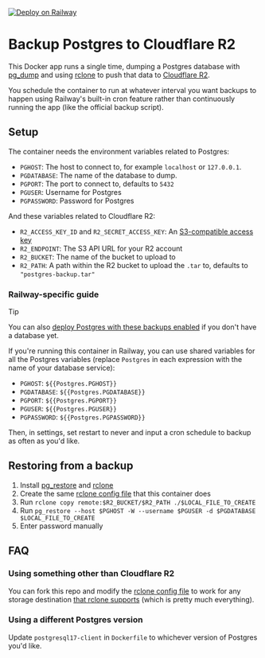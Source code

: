 [![Deploy on Railway](https://railway.app/button.svg)](https://railway.app/template/7GOA4r?referralCode=xsbY2R)

# Backup Postgres to Cloudflare R2

This Docker app runs a single time, dumping a Postgres database with [pg_dump] and using [rclone] to push that data to [Cloudflare R2](https://developers.cloudflare.com/r2/).

You schedule the container to run at whatever interval you want backups to happen using Railway's built-in cron feature 
rather than continuously running the app (like the official backup script).

## Setup

The container needs the environment variables related to Postgres:

- `PGHOST`: The host to connect to, for example `localhost` or `127.0.0.1`.
- `PGDATABASE`: The name of the database to dump.
- `PGPORT`: The port to connect to, defaults to `5432`
- `PGUSER`: Username for Postgres
- `PGPASSWORD`: Password for Postgres

And these variables related to Cloudflare R2:

- `R2_ACCESS_KEY_ID` and `R2_SECRET_ACCESS_KEY`: An [S3-compatible access key](https://developers.cloudflare.com/r2/api/s3/tokens/)
- `R2_ENDPOINT`: The S3 API URL for your R2 account
- `R2_BUCKET`: The name of the bucket to upload to
- `R2_PATH`: A path within the R2 bucket to upload the `.tar` to, defaults to `"postgres-backup.tar"`

### Railway-specific guide

> [!TIP]
> You can also [deploy Postgres with these backups enabled](https://railway.app/template/xNTYS8?referralCode=xsbY2R) if you don't have a database yet.

If you're running this container in Railway, you can use shared variables for all the Postgres variables (replace `Postgres` in each expression with the name of your database service):

- `PGHOST`: `${{Postgres.PGHOST}}`
- `PGDATABASE`: `${{Postgres.PGDATABASE}}`
- `PGPORT`: `${{Postgres.PGPORT}}`
- `PGUSER`: `${{Postgres.PGUSER}}`
- `PGPASSWORD`: `${{Postgres.PGPASSWORD}}`

Then, in settings, set restart to never and input a cron schedule to backup as often as you'd like.

## Restoring from a backup

1. Install [pg_restore] and [rclone]
2. Create the same [rclone config file] that this container does
3. Run `rclone copy remote:$R2_BUCKET/$R2_PATH ./$LOCAL_FILE_TO_CREATE`
4. Run `pg_restore --host $PGHOST -W --username $PGUSER -d $PGDATABASE $LOCAL_FILE_TO_CREATE`
5. Enter password manually

## FAQ

### Using something other than Cloudflare R2

You can fork this repo and modify the [rclone config file] to work for any storage destination [that rclone supports](https://rclone.org/#providers) (which is pretty much everything).

### Using a different Postgres version

Update `postgresql17-client` in `Dockerfile` to whichever version of Postgres you'd like.

[pg_dump]: https://www.postgresql.org/docs/current/app-pgdump.html
[pg_restore]: https://www.postgresql.org/docs/current/app-pgrestore.html
[rclone]: https://rclone.org
[rclone config file]: https://github.com/dbanty/rclone-postgres-backup/tree/entrypoint.sh#L7-L16
